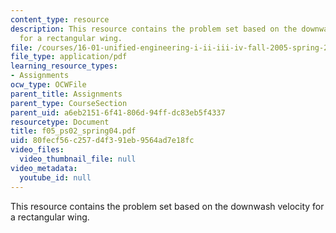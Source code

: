 ```yaml
---
content_type: resource
description: This resource contains the problem set based on the downwash velocity
  for a rectangular wing.
file: /courses/16-01-unified-engineering-i-ii-iii-iv-fall-2005-spring-2006/80fecf56c257d4f391eb9564ad7e18fc_f05_ps02_spring04.pdf
file_type: application/pdf
learning_resource_types:
- Assignments
ocw_type: OCWFile
parent_title: Assignments
parent_type: CourseSection
parent_uid: a6eb2151-6f41-806d-94ff-dc83eb5f4337
resourcetype: Document
title: f05_ps02_spring04.pdf
uid: 80fecf56-c257-d4f3-91eb-9564ad7e18fc
video_files:
  video_thumbnail_file: null
video_metadata:
  youtube_id: null
---
```

This resource contains the problem set based on the downwash velocity for a rectangular wing.